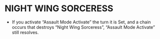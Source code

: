 # NIGHT WING SORCERESS

*   If you activate “Assault Mode Activate” the turn it is Set, and a chain occurs that destroys “Night Wing Sorceress”, “Assault Mode Activate” still resolves.
